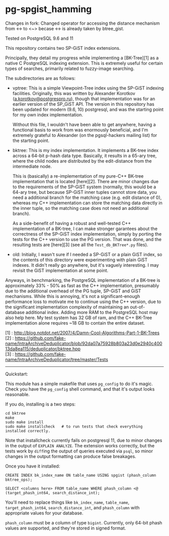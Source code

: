 pg-spgist_hamming
==============

Changes in fork:
Changed operator for accessing the distance mechanism from <-> to <~> becase <-> is already taken by btree_gist.

Tested on PostgreSQL 9.6 and 11 

This repository contains two SP-GiST index extensions.

Principally, they detail my progress while implementing a [BK-Tree][1] as a native
C PostgreSQL indexing extension. This is extremely useful for certain types of 
searches, primarily related to fuzzy-image searching.

The subdirectories are as follows:

 - vptree:
    This is a simple Viewpoint-Tree index using the SP-GiST indexing facilities. 
    Originally, this was written by Alexander Korotkov (a.korotkov@postgrespro.ru),
    though that implementation was for an earlier version of the SP_GiST API. The 
    version in this repository has been updated for modern (9.6, 10) postgresql, 
    and was the starting point for my own index implementation.

    Without this file, I wouldn't have been able to get anywhere, having a functional
    basis to work from was enormously beneficial, and I'm extremely grateful to Alexander
    (on the pgsql-hackers mailing list) for the starting point.

 - bktree:
     This is my index implementation. It implements a BK-tree index across a 64-bit
     p-hash data type. Basically, it results in a 65-ary tree, where the child
     nodes are distributed by the edit-distance from the intermediate node.

     This is (basically) a re-implementation of my pure-C++ BK-tree implementation
     that is located [here][2]. There are minor changes due to the requirements 
     of the SP-GiST system (normally, this would be a 64-ary tree, but because
     SP-GiST inner tuples cannot store data, you need a additional branch for 
     the matching case (e.g. edit distance of 0), whereas my C++ implementation 
     can store the matching data directly in the inner tuple, so the matching 
     case does not need an additional branch).

     As a side-benefit of having a robust and well-tested C++ implementation 
     of a BK-tree, I can make stronger garantees about the correctness of the 
     SP-GiST index implementation, simply by porting the tests for the C++ 
     version to use the PG version. That was done, and the resulting tests
     are [here][3] (see all the `Test_db_BKTree*.py` files).

 - old:
    Initially, I wasn't sure if I needed a SP-GiST or a plain GiST index, so 
    the contents of this directory were experimenting with plain GiST indexes.
    It didn't really go anywhere, but it's vaguely interesting. I may revisit
    the GiST implementation at some point.


Anyways, in benchmarking, the PostgreSQL implementation of a BK-tree is approximately 
33% - 50% as fast as the C++ implementation, presumably due to the additional 
overhead of the PG tuple, SP-GiST and GiST mechanisms. While this is annoying, it's 
not a significant-enough performance loss to motivate me to continue using 
the C++ version, due to the significant implementation complexity of maintaining 
an out-of-database additional index. Adding more RAM to the PostgreSQL host may also help
here. My test system has 32 GB of ram, and the C++ BK-Tree implementation alone requires 
~18 GB to contain the entire dataset.


[1] : http://blog.notdot.net/2007/4/Damn-Cool-Algorithms-Part-1-BK-Trees  
[2] : https://github.com/fake-name/IntraArchiveDeduplicator/blob/92da07a75928b803a23d0e2940c40013da8ea115/deduplicator/bktree.hpp  
[3] : https://github.com/fake-name/IntraArchiveDeduplicator/tree/master/Tests  

------

Quickstart:

This module has a simple makefile that uses `pg_config` to do it's magic. Check you have the `pg_config` shell command, and that it's output looks reasonable.

If you do, installing is a two steps:

```
cd bktree
make
sudo make install
sudo make installcheck   # to run tests that check everything installed correctly.
```

Note that installcheck currently fails on postgresql 11, due to minor changes in the output of `EXPLAIN ANALYZE`. The extension works correctly, but the tests work by `diff`ing the output of queries executed via `psql`, so minor changes in the output formatting can produce false breakages.



Once you have it installed:


```
CREATE INDEX bk_index_name ON table_name USING spgist (phash_column bktree_ops);

SELECT <columns here> FROM table_name WHERE phash_column <@ (target_phash_int64, search_distance_int);
```

You'll need to replace things like `bk_index_name`, `table_name`, `target_phash_int64`, `search_distance_int`, 
and `phash_column` with appropriate values for your database.

`phash_column` must be a column of type `bigint`. Currently, only 64-bit phash values are supported, and they're 
stored in signed format. 
